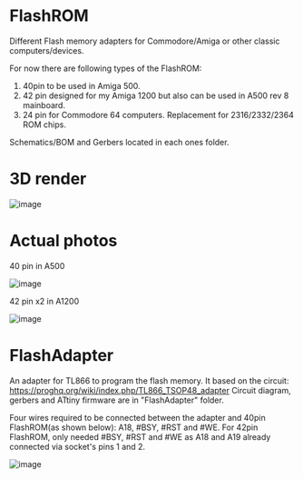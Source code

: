 # FlashROM
Different Flash memory adapters for Commodore/Amiga or other classic computers/devices.

For now there are following types of the FlashROM: 
1. 40pin to be used in Amiga 500.
2. 42 pin designed for my Amiga 1200 but also can be used in A500 rev 8 mainboard.
3. 24 pin for Commodore 64 computers. Replacement for 2316/2332/2364 ROM chips.

Schematics/BOM and Gerbers located in each ones folder.

# 3D render

![image](https://user-images.githubusercontent.com/81614352/164697567-8bb8a18c-abe1-49d6-b01f-3e5f90ce9067.png)

# Actual photos

40 pin in A500

![image](https://user-images.githubusercontent.com/81614352/164701710-d0ddf5fc-10ba-4de5-815e-14ce9a62f760.png)

42 pin x2 in A1200

![image](https://user-images.githubusercontent.com/81614352/164702038-e1004d7c-96cb-4587-a1e6-9f371c470d13.png)


# FlashAdapter
An adapter for TL866 to program the flash memory. It based on the circuit:
https://proghq.org/wiki/index.php/TL866_TSOP48_adapter
Circuit diagram, gerbers and ATtiny firmware are in "FlashAdapter" folder.

Four wires required to be connected between the adapter and 40pin FlashROM(as shown below):
A18, #BSY, #RST and #WE. 
For 42pin FlashROM, only needed #BSY, #RST and #WE as A18 and A19 already connected via socket's pins 1 and 2.

![image](https://user-images.githubusercontent.com/81614352/170577765-ba97ef12-a939-4824-9e7f-c49a6ee713c4.png)
